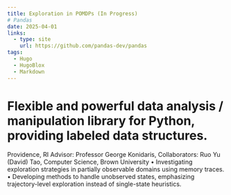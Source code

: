 ```yaml
---
title: Exploration in POMDPs (In Progress)
# Pandas
date: 2025-04-01
links:
  - type: site
    url: https://github.com/pandas-dev/pandas
tags:
  - Hugo
  - HugoBlox
  - Markdown
---
```


# Flexible and powerful data analysis / manipulation library for Python, providing labeled data structures.
Providence, RI
Advisor: Professor George Konidaris, Collaborators: Ruo Yu (David) Tao, Computer Science, Brown University 
• Investigating exploration strategies in partially observable domains using memory traces.
• Developing methods to handle unobserved states, emphasizing trajectory-level exploration instead of single-state heuristics.

<!--more-->
